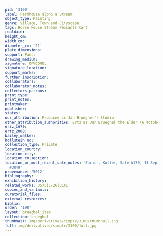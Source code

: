 ```yaml
---
pid: '3100'
label: Farmhouse along a Stream
object_type: Painting
genre: Village, Town and Cityscape
tags: Horse House Stream Peasants Cart
realdate: 
height_cm: 
width_cm: 
diameter_cm: '21'
plate_dimensions: 
support: Panel
drawing_medium: 
signature: BRVEGHEL
signature_location: 
support_marks: 
further_inscription: 
collaborators: 
collaborator_notes: 
collectors_patrons: 
print_type: 
print_notes: 
printmaker: 
publisher: 
states: 
our_attribution: Produced in Jan Brueghel's Studio
other_attribution_authorities: Ertz as Jan Brueghel the Elder (6 October 2013)
ertz_1979: 
ertz_2008: 
bailey_walker: 
hollstein_no: 
collection_type: Private
location_country: 
location_city: 
location_collection: 
location_or_most_recent_sale_notes: 'Zürich, Koller, Sale A170, 19 Sept 2014, lot
  #3049'
provenance: '5012'
bibliography: 
exhibition_history: 
related_works: 3575|3726|3101
copies_and_variants: 
curatorial_files: 
external_resources: 
biblio: 
order: '198'
layout: brueghel_item
collection: brueghel
thumbnail: img/derivatives/simple/3100/thumbnail.jpg
full: img/derivatives/simple/3100/full.jpg
---
```


